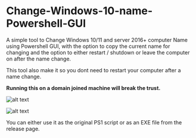 # Change-Windows-10-name-Powershell-GUI
A simple tool to Change Windows 10/11 and server 2016+ computer Name using Powershell GUI, with the option to copy the current name for changing and the option to either restart / shutdown or leave the computer on after the name change.

This tool also make it so you dont need to restart your computer after a name change.

<strong>Running this on a domain joined machine will break the trust.</strong>

![alt text](https://i.imgur.com/p1QwMOv.png)

![alt text](https://i.imgur.com/BHf7gjy.png)

You can either use it as the original PS1 script or as an EXE file from the release page.
